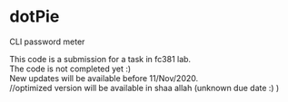 # dotPie  
CLI password meter  

This code is a submission for a task in fc381 lab.  
The code is not completed yet :)   
New updates will be available before 11/Nov/2020.  
//optimized version will be available in shaa allah (unknown due date :) )  
